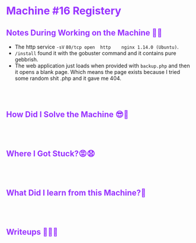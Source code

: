 # <span style="color:#9933FF">Machine #16 Registery</span>  


## <span style="color:#9933FF">Notes During Working on the Machine 🧐🤓   

* The http service `-sV` `80/tcp open  http    nginx 1.14.0 (Ubuntu)`.  
* `/install` found it with the gobuster command and it contains pure gebbrish.  
* The web application just loads when provided with `backup.php` and then it opens a blank page. Which means the page exists because I tried some random shit .php and it gave me 404.

<br/><br/>



## <span style="color:#9933FF">How Did I Solve the Machine 😎🥳 


<br/><br/>



## <span style="color:#9933FF">Where I Got Stuck?😡😧  


<br/><br/>



## <span style="color:#9933FF">What Did I learn from this Machine?👀  


<br/><br/>



## <span style="color:#9933FF">Writeups ✍🏽📓   


<br/><br/>




<!-- @nested-tags:EXAMPLE/OF/NESTED/TAGS-->